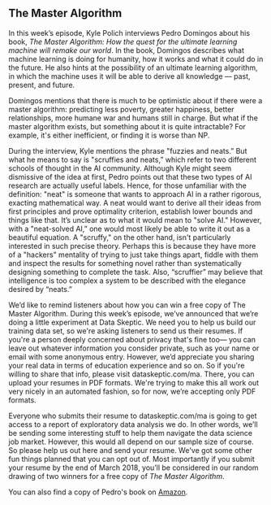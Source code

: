 ## The Master Algorithm

In this week’s episode, Kyle Polich interviews Pedro Domingos about his book, *The Master Algorithm: How the quest for the ultimate learning machine will remake our world*. In the book, Domingos describes what machine learning is doing for humanity, how it works and what it could do in the future. He also hints at the possibility of an ultimate learning algorithm, in which the machine uses it will be able to derive all knowledge — past, present, and future. 

Domingos mentions that there is much to be optimistic about if there were a master algorithm: predicting less poverty, greater happiness, better relationships, more humane war and humans still in charge. But what if the master algorithm exists, but something about it is quite intractable? For example, it's either inefficient, or finding it is worse than NP. 

During the interview, Kyle mentions the phrase "fuzzies and neats.” But what he means to say is "scruffies and neats,” which refer to two different schools of thought in the AI community. Although Kyle might seem dismissive of the idea at first, Pedro points out that these two types of AI research are actually useful labels. Hence, for those unfamiliar with the definition: "neat" is someone that wants to approach AI in a rather rigorous, exacting mathematical way. A neat would want to derive all their ideas from first principles and prove optimality criterion, establish lower bounds and things like that. It’s unclear as to what it would mean to "solve AI." However, with a "neat-solved AI,” one would most likely be able to write it out as a beautiful equation. A "scruffy," on the other hand, isn't particularly interested in such precise theory. Perhaps this is because they have more of a "hackers" mentality of trying to just take things apart, fiddle with them and inspect the results for something novel rather than systematically designing something to complete the task. Also, “scruffier” may believe that intelligence is too complex a system to be described with the elegance desired by “neats.”

We’d like to remind listeners about how you can win a free copy of The Master Algorithm. During this week’s episode, we’ve announced that we’re doing a little experiment at Data Skeptic. We need you to help us build our training data set, so we're asking listeners to send us their resumes. If you're a person deeply concerned about privacy that's fine too— you can leave out whatever information you consider private, such as your name or email with some anonymous entry. However, we’d appreciate you sharing your real data in terms of education experience and so on. So if you're willing to share that info, please visit dataskeptic.com/ma. There, you can upload your resumes in PDF formats. We're trying to make this all work out very nicely in an automated fashion, so for now, we’re accepting only PDF formats. 

Everyone who submits their resume to dataskeptic.com/ma is going to get access to a report of exploratory data analysis we do. In other words, we’ll be sending some interesting stuff to help them navigate the data science job market. However, this would all depend on our sample size of course. So please help us out here and send your resume. We've got some other fun things planned that you can opt out of. Most importantly if you submit your resume by the end of March 2018, you’ll be considered in our random drawing of two winners for a free copy of *The Master Algorithm*. 

You can also find a copy of Pedro's book on [Amazon](https://www.amazon.com/Master-Algorithm-Ultimate-Learning-Machine/dp/0465094279/ref=sr_1_1?ie=UTF8&qid=1521163840&sr=8-1&keywords=the+master+algorithm).
